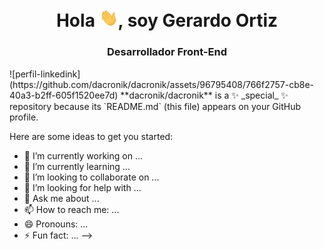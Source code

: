 <h1 align="center">Hola <img src="https://raw.githubusercontent.com/ABSphreak/ABSphreak/master/gifs/Hi.gif" width="30px">, soy Gerardo Ortiz </h1>
<h3 align="center">Desarrollador Front-End</h3>
![perfil-linkedink](https://github.com/dacronik/dacronik/assets/96795408/766f2757-cb8e-40a3-b2ff-605f1520ee7d)
**dacronik/dacronik** is a ✨ _special_ ✨ repository because its `README.md` (this file) appears on your GitHub profile.

Here are some ideas to get you started:

- 🔭 I’m currently working on ...
- 🌱 I’m currently learning ...
- 👯 I’m looking to collaborate on ...
- 🤔 I’m looking for help with ...
- 💬 Ask me about ...
- 📫 How to reach me: ...
- 😄 Pronouns: ...
- ⚡ Fun fact: ...
-->
